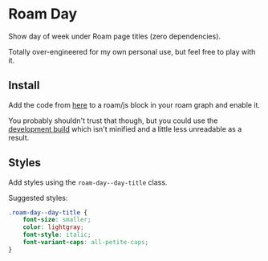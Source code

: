 # Roam Day

Show day of week under Roam page titles (zero dependencies).

Totally over-engineered for my own personal use, but feel free to play with it.

## Install

Add the code from [here](raw/master/dist/main.js) to a roam/js block in your
roam graph and enable it.

You probably shouldn't trust that though, but you could use the
[development build](raw/master/dist/main.dev.js) which isn't minified and a
little less unreadable as a result.

## Styles

Add styles using the `roam-day--day-title` class.

Suggested styles:

```css
.roam-day--day-title {
    font-size: smaller;
    color: lightgray;
    font-style: italic;
    font-variant-caps: all-petite-caps;
}
```


